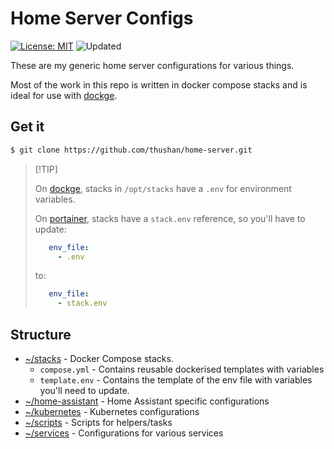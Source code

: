# Home Server Configs

[![License: MIT](https://img.shields.io/badge/License-MIT-brightgreen.svg)](https://opensource.org/licenses/MIT)
![Updated](https://img.shields.io/github/last-commit/thushan/home-server)

These are my generic home server configurations for various things.

Most of the work in this repo is written in docker compose stacks and is ideal for use with [dockge](https://github.com/louislam/dockge).

## Get it

```bash
$ git clone https://github.com/thushan/home-server.git
```


> \[!TIP]
>
> On [dockge](https://github.com/louislam/dockge), stacks in `/opt/stacks` have a `.env` for environment variables.
>
> On [portainer](https://github.com/portainer/portainer), stacks have a `stack.env` reference, so you'll have to update:
> ```yaml
>    env_file:
>      - .env
> ```
> to:
> ```yaml
>    env_file:
>      - stack.env
> ```


## Structure

* [~/stacks](./stacks/) - Docker Compose stacks.
  * `compose.yml` - Contains reusable dockerised templates with variables
  * `template.env` - Contains the template of the env file with variables you'll need to update.
* [~/home-assistant](./home-assistant/) - Home Assistant specific configurations
* [~/kubernetes](./kubernetes) - Kubernetes configurations
* [~/scripts](./scripts) - Scripts for helpers/tasks
* [~/services](./services) - Configurations for various services